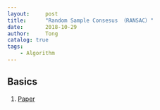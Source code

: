```yaml
---
layout:     post
title:      "Random Sample Consesus （RANSAC）"
date:       2018-10-29
author:     Tong
catalog: true
tags:
    - Algorithm
---
```


## Basics

1. [Paper][paper-ransac]


[paper-ransac]: https://www.sri.com/sites/default/files/publications/ransac-publication.pdf